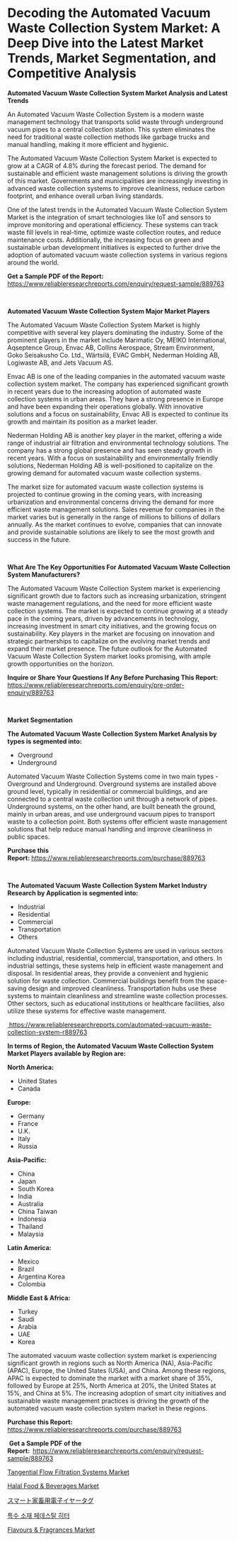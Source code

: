 <p><h1>Decoding the Automated Vacuum Waste Collection System Market: A Deep Dive into the Latest Market Trends, Market Segmentation, and Competitive Analysis</h1></p><p><strong>Automated Vacuum Waste Collection System Market Analysis and Latest Trends</strong></p>
<p><p>An Automated Vacuum Waste Collection System is a modern waste management technology that transports solid waste through underground vacuum pipes to a central collection station. This system eliminates the need for traditional waste collection methods like garbage trucks and manual handling, making it more efficient and hygienic.</p><p>The Automated Vacuum Waste Collection System Market is expected to grow at a CAGR of 4.8% during the forecast period. The demand for sustainable and efficient waste management solutions is driving the growth of this market. Governments and municipalities are increasingly investing in advanced waste collection systems to improve cleanliness, reduce carbon footprint, and enhance overall urban living standards.</p><p>One of the latest trends in the Automated Vacuum Waste Collection System Market is the integration of smart technologies like IoT and sensors to improve monitoring and operational efficiency. These systems can track waste fill levels in real-time, optimize waste collection routes, and reduce maintenance costs. Additionally, the increasing focus on green and sustainable urban development initiatives is expected to further drive the adoption of automated vacuum waste collection systems in various regions around the world.</p></p>
<p><strong>Get a Sample PDF of the Report:&nbsp;</strong> <a href="https://www.reliableresearchreports.com/enquiry/request-sample/889763">https://www.reliableresearchreports.com/enquiry/request-sample/889763</a></p>
<p>&nbsp;</p>
<p><strong>Automated Vacuum Waste Collection System Major Market Players</strong></p>
<p><p>The Automated Vacuum Waste Collection System Market is highly competitive with several key players dominating the industry. Some of the prominent players in the market include Marimatic Oy, MEIKO International, Aqseptence Group, Envac AB, Collins Aerospace, Stream Environment, Goko Seisakusho Co. Ltd., Wärtsilä, EVAC GmbH, Nederman Holding AB, Logiwaste AB, and Jets Vacuum AS.</p><p>Envac AB is one of the leading companies in the automated vacuum waste collection system market. The company has experienced significant growth in recent years due to the increasing adoption of automated waste collection systems in urban areas. They have a strong presence in Europe and have been expanding their operations globally. With innovative solutions and a focus on sustainability, Envac AB is expected to continue its growth and maintain its position as a market leader.</p><p>Nederman Holding AB is another key player in the market, offering a wide range of industrial air filtration and environmental technology solutions. The company has a strong global presence and has seen steady growth in recent years. With a focus on sustainability and environmentally friendly solutions, Nederman Holding AB is well-positioned to capitalize on the growing demand for automated vacuum waste collection systems.</p><p>The market size for automated vacuum waste collection systems is projected to continue growing in the coming years, with increasing urbanization and environmental concerns driving the demand for more efficient waste management solutions. Sales revenue for companies in the market varies but is generally in the range of millions to billions of dollars annually. As the market continues to evolve, companies that can innovate and provide sustainable solutions are likely to see the most growth and success in the future.</p></p>
<p>&nbsp;</p>
<p><strong>What Are The Key Opportunities For Automated Vacuum Waste Collection System Manufacturers?</strong></p>
<p><p>The Automated Vacuum Waste Collection System market is experiencing significant growth due to factors such as increasing urbanization, stringent waste management regulations, and the need for more efficient waste collection systems. The market is expected to continue growing at a steady pace in the coming years, driven by advancements in technology, increasing investment in smart city initiatives, and the growing focus on sustainability. Key players in the market are focusing on innovation and strategic partnerships to capitalize on the evolving market trends and expand their market presence. The future outlook for the Automated Vacuum Waste Collection System market looks promising, with ample growth opportunities on the horizon.</p></p>
<p><strong>Inquire or Share Your Questions If Any Before Purchasing This Report:</strong> <a href="https://www.reliableresearchreports.com/enquiry/pre-order-enquiry/889763">https://www.reliableresearchreports.com/enquiry/pre-order-enquiry/889763</a></p>
<p>&nbsp;</p>
<p><strong>Market Segmentation</strong></p>
<p><strong>The Automated Vacuum Waste Collection System Market Analysis by types is segmented into:</strong></p>
<p><ul><li>Overground</li><li>Underground</li></ul></p>
<p><p>Automated Vacuum Waste Collection Systems come in two main types - Overground and Underground. Overground systems are installed above ground level, typically in residential or commercial buildings, and are connected to a central waste collection unit through a network of pipes. Underground systems, on the other hand, are built beneath the ground, mainly in urban areas, and use underground vacuum pipes to transport waste to a collection point. Both systems offer efficient waste management solutions that help reduce manual handling and improve cleanliness in public spaces.</p></p>
<p><strong>Purchase this Report:&nbsp;</strong><a href="https://www.reliableresearchreports.com/purchase/889763">https://www.reliableresearchreports.com/purchase/889763</a></p>
<p>&nbsp;</p>
<p><strong>The Automated Vacuum Waste Collection System Market Industry Research by Application is segmented into:</strong></p>
<p><ul><li>Industrial</li><li>Residential</li><li>Commercial</li><li>Transportation</li><li>Others</li></ul></p>
<p><p>Automated Vacuum Waste Collection Systems are used in various sectors including industrial, residential, commercial, transportation, and others. In industrial settings, these systems help in efficient waste management and disposal. In residential areas, they provide a convenient and hygienic solution for waste collection. Commercial buildings benefit from the space-saving design and improved cleanliness. Transportation hubs use these systems to maintain cleanliness and streamline waste collection processes. Other sectors, such as educational institutions or healthcare facilities, also utilize these systems for effective waste management.</p></p>
<p><a href="https://www.reliableresearchreports.com/automated-vacuum-waste-collection-system-r889763">&nbsp;https://www.reliableresearchreports.com/automated-vacuum-waste-collection-system-r889763</a></p>
<p><strong>In terms of Region, the Automated Vacuum Waste Collection System Market Players available by Region are:</strong></p>
<p>
    <p> <strong> North America: </strong>
        <ul>
            <li>United States</li>
            <li>Canada</li>
        </ul>
        </p> 
    <p> <strong> Europe: </strong>
        <ul>
            <li>Germany</li>
            <li>France</li>
            <li>U.K.</li>
            <li>Italy</li>
            <li>Russia</li>
        </ul>
        </p> 
    <p> <strong> Asia-Pacific: </strong>
        <ul>
            <li>China</li>
            <li>Japan</li>
            <li>South Korea</li>
            <li>India</li>
            <li>Australia</li>
            <li>China Taiwan</li>
            <li>Indonesia</li>
            <li>Thailand</li>
            <li>Malaysia</li>
        </ul>
        </p> 
    <p> <strong> Latin America: </strong>
        <ul>
            <li>Mexico</li>
            <li>Brazil</li>
            <li>Argentina Korea</li>
            <li>Colombia</li>
        </ul>
        </p> 
    <p> <strong> Middle East & Africa: </strong>
        <ul>
            <li>Turkey</li>
            <li>Saudi</li>
            <li>Arabia</li>
            <li>UAE</li>
            <li>Korea</li>
        </ul>
    </p>
    </p>
<p><p>The automated vacuum waste collection system market is experiencing significant growth in regions such as North America (NA), Asia-Pacific (APAC), Europe, the United States (USA), and China. Among these regions, APAC is expected to dominate the market with a market share of 35%, followed by Europe at 25%, North America at 20%, the United States at 15%, and China at 5%. The increasing adoption of smart city initiatives and sustainable waste management practices is driving the growth of the automated vacuum waste collection system market in these regions.</p></p>
<p><strong>Purchase this Report: </strong><a href="https://www.reliableresearchreports.com/purchase/889763">https://www.reliableresearchreports.com/purchase/889763</a></p>
<p>&nbsp;<strong>Get a Sample PDF of the Report:&nbsp;&nbsp;</strong><a href="https://www.reliableresearchreports.com/enquiry/request-sample/889763">https://www.reliableresearchreports.com/enquiry/request-sample/889763</a></p>
<p><strong></strong></p>
<p><p><a href="https://issuu.com/reportprime-2/docs/tangential-flow-filtration-systems-market-size-203">Tangential Flow Filtration Systems Market</a></p><p><a href="https://github.com/kathiaseamanalvaradovlprc2h/Market-Research-Report-List-3/blob/main/halal-food-beverages-market.md">Halal Food & Beverages Market</a></p><p><a href="https://github.com/KenyonJohns/Market-Research-Report-List-1/blob/main/3426741152937.md">スマート家畜用電子イヤータグ</a></p><p><a href="https://github.com/dollarearner151/Market-Research-Report-List-1/blob/main/7923369163170.md">특수 소재 페데스탈 히터</a></p><p><a href="https://github.com/wusalecollins540tpqoz/Market-Research-Report-List-3/blob/main/flavours-fragrances-market.md">Flavours & Fragrances Market</a></p></p>